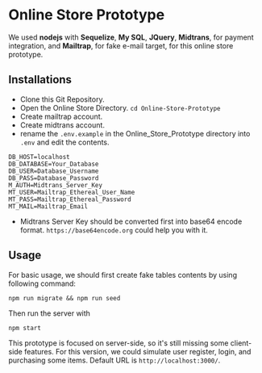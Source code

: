 # Online Store Prototype

We used **nodejs** with **Sequelize**, **My SQL**, **JQuery**, **Midtrans**, for payment integration, and **Mailtrap**, for fake e-mail target, for this online store prototype.

## Installations

- Clone this Git Repository.
- Open the Online Store Directory. ```cd Online-Store-Prototype```
- Create  mailtrap account.
- Create midtrans account.
- rename the ```.env.example``` in the Online_Store_Prototype directory into ```.env``` and edit the contents.
```
DB_HOST=localhost
DB_DATABASE=Your_Database
DB_USER=Database_Username
DB_PASS=Database_Password
M_AUTH=Midtrans_Server_Key
MT_USER=Mailtrap_Ethereal_User_Name
MT_PASS=Mailtrap_Ethereal_Password
MT_MAIL=Mailtrap_Email
```
- Midtrans Server Key should be converted first into base64 encode format. ```https://base64encode.org``` could help you with it.


## Usage

For basic usage, we should first create fake tables contents by using following command:
```
npm run migrate && npm run seed
```
Then run the server with 
```
npm start
```

This prototype is focused on server-side, so it's still missing some client-side features. For this version, we could simulate user register, login, and purchasing some items.
Default URL is ```http://localhost:3000/```.
